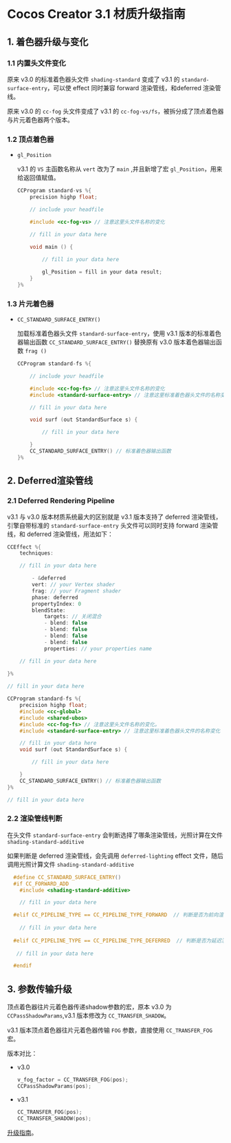 
# Cocos Creator 3.1 材质升级指南

## 1. 着色器升级与变化

### 1.1 内置头文件变化

原来 v3.0 的标准着色器头文件 `shading-standard` 变成了 v3.1 的 `standard-surface-entry`，可以使 effect 同时兼容 forward 渲染管线，和deferred 渲染管线。

原来 v3.0 的 `cc-fog` 头文件变成了 v3.1 的 `cc-fog-vs/fs`，被拆分成了顶点着色器与片元着色器两个版本。

### 1.2 顶点着色器

- `gl_Position`

    v3.1 的 `VS` 主函数名称从 `vert` 改为了 `main` ,并且新增了宏 `gl_Position`，用来给返回值赋值。

    ```c
    CCProgram standard-vs %{
        precision highp float;  

        // include your headfile

        #include <cc-fog-vs> // 注意这里头文件名称的变化
    
        // fill in your data here

        void main () {
        
            // fill in your data here

            gl_Position = fill in your data result;
        }
    }%
    ```

### 1.3 片元着色器

- `CC_STANDARD_SURFACE_ENTRY()`

    加载标准着色器头文件 `standard-surface-entry`，使用 v3.1 版本的标准着色器输出函数 `CC_STANDARD_SURFACE_ENTRY()` 替换原有 v3.0 版本着色器输出函数 `frag ()`

    ```c
    CCProgram standard-fs %{
  
        // include your headfile
   
        #include <cc-fog-fs> // 注意这里头文件名称的变化
        #include <standard-surface-entry> // 注意这里标准着色器头文件的名称变化

        // fill in your data here

        void surf (out StandardSurface s) {
 
            // fill in your data here

        }
        CC_STANDARD_SURFACE_ENTRY() // 标准着色器输出函数
    }%
    ```

## 2. Deferred渲染管线

### 2.1  Deferred Rendering Pipeline

v3.1 与 v3.0 版本材质系统最大的区别就是 v3.1 版本支持了 deferred 渲染管线，引擎自带标准的 `standard-surface-entry` 头文件可以同时支持 forward 渲染管线，和 deferred 渲染管线，用法如下：

```c
CCEffect %{
    techniques:

    // fill in your data here

        - &deferred
        vert: // your Vertex shader
        frag: // your Fragment shader
        phase: deferred
        propertyIndex: 0
        blendState:
            targets: // 关闭混合
            - blend: false
            - blend: false
            - blend: false
            - blend: false
            properties: // your properties name

    // fill in your data here
            
}%

// fill in your data here

CCProgram standard-fs %{
    precision highp float;
    #include <cc-global>
    #include <shared-ubos>
    #include <cc-fog-fs> // 注意这里头文件名称的变化。
    #include <standard-surface-entry> // 注意这里标准着色器头文件的名称变化

    // fill in your data here
    void surf (out StandardSurface s) {

        // fill in your data here

    }
    CC_STANDARD_SURFACE_ENTRY() // 标准着色器输出函数
}%

// fill in your data here

```

### 2.2  渲染管线判断

在头文件 `standard-surface-entry` 会判断选择了哪条渲染管线，光照计算在文件 `shading-standard-additive`

如果判断是 deferred 渲染管线，会先调用 `deferred-lighting` effect 文件，随后调用光照计算文件 `shading-standard-additive`

```c
  #define CC_STANDARD_SURFACE_ENTRY()                                 
  #if CC_FORWARD_ADD                                                 
    #include <shading-standard-additive>

    // fill in your data here

  #elif CC_PIPELINE_TYPE == CC_PIPELINE_TYPE_FORWARD  // 判断是否为前向渲染管线
 
    // fill in your data here
   
  #elif CC_PIPELINE_TYPE == CC_PIPELINE_TYPE_DEFERRED  // 判断是否为延迟渲染管线
       
   // fill in your data here

  #endif

```

## 3. 参数传输升级

顶点着色器往片元着色器传递shadow参数的宏，原本 v3.0 为 `CCPassShadowParams`,v3.1 版本修改为 `CC_TRANSFER_SHADOW`。

v3.1 版本顶点着色器往片元着色器传输 `FOG` 参数，直接使用 `CC_TRANSFER_FOG` 宏。

版本对比：

- v3.0

    ```c
    v_fog_factor = CC_TRANSFER_FOG(pos);
    CCPassShadowParams(pos);  
    
    ```

- v3.1

    ```c
    CC_TRANSFER_FOG(pos);
    CC_TRANSFER_SHADOW(pos);
    
    ```

[升级指南](../release-notes/index.md)。
